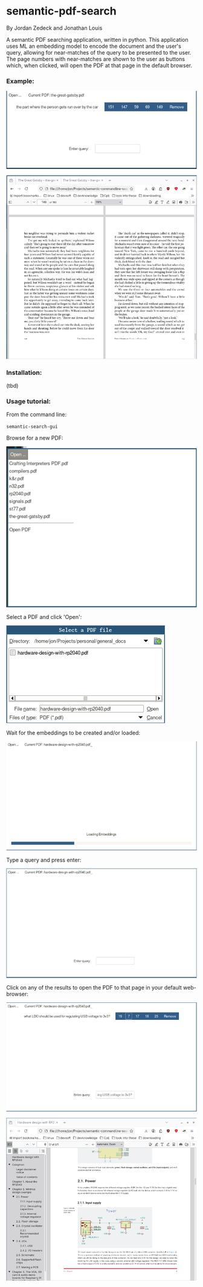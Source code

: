 # semantic-pdf-search
By Jordan Zedeck and Jonathan Louis

A semantic PDF searching application, written in python. This application uses ML an embedding model to encode the document and the user's query, allowing for near-matches of the query to be presented to the user. The page numbers with near-matches are shown to the user as buttons which, when clicked, will open the PDF at that page in the default browser.


### Example:

![alt text](assets/great-gatsby-search.png)

![alt text](assets/great-gatsby-result.png)

### Installation:

(tbd)

### Usage tutorial:

From the command line:

`semantic-search-gui`

Browse for a new PDF:

![alt text](assets/open_pdf.png)

Select a PDF and click 'Open':

![alt text](assets/open_pdf_part_2.png)

Wait for the embeddings to be created and/or loaded:

![alt text](assets/loading_embeddings.png)

Type a query and press enter:

![alt text](assets/enter_query.png)

Click on any of the results to open the PDF to that page in your default web-browser:

![alt text](assets/search_result.png)

![alt text](assets/open_pdf_in_browser.png)